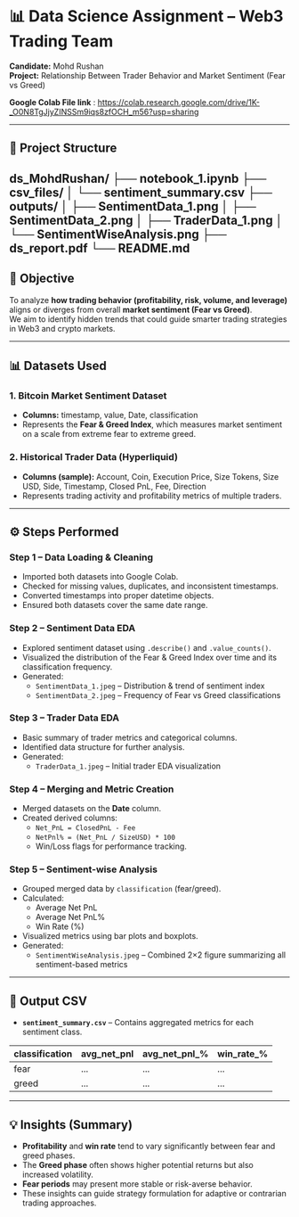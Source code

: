 # 📊 Data Science Assignment – Web3 Trading Team
**Candidate:** Mohd Rushan  
**Project:** Relationship Between Trader Behavior and Market Sentiment (Fear vs Greed)

**Google Colab File link** : https://colab.research.google.com/drive/1K-_O0N8TgJjyZINSSm9iqs8zfOCH_m56?usp=sharing

---

## 📁 Project Structure
ds_MohdRushan/
├── notebook_1.ipynb
├── csv_files/
│   └── sentiment_summary.csv
├── outputs/
│   ├── SentimentData_1.png
│   ├── SentimentData_2.png
│   ├── TraderData_1.png
│   └── SentimentWiseAnalysis.png
├── ds_report.pdf
└── README.md
---

## 🧠 Objective
To analyze **how trading behavior (profitability, risk, volume, and leverage)** aligns or diverges from overall **market sentiment (Fear vs Greed)**.  
We aim to identify hidden trends that could guide smarter trading strategies in Web3 and crypto markets.

---

## 📊 Datasets Used

### 1. Bitcoin Market Sentiment Dataset
- **Columns:** timestamp, value, Date, classification  
- Represents the **Fear & Greed Index**, which measures market sentiment on a scale from extreme fear to extreme greed.

### 2. Historical Trader Data (Hyperliquid)
- **Columns (sample):** Account, Coin, Execution Price, Size Tokens, Size USD, Side, Timestamp, Closed PnL, Fee, Direction  
- Represents trading activity and profitability metrics of multiple traders.

---

## ⚙️ Steps Performed

### **Step 1 – Data Loading & Cleaning**
- Imported both datasets into Google Colab.  
- Checked for missing values, duplicates, and inconsistent timestamps.  
- Converted timestamps into proper datetime objects.  
- Ensured both datasets cover the same date range.

### **Step 2 – Sentiment Data EDA**
- Explored sentiment dataset using `.describe()` and `.value_counts()`.  
- Visualized the distribution of the Fear & Greed Index over time and its classification frequency.  
- Generated:
  - `SentimentData_1.jpeg` – Distribution & trend of sentiment index  
  - `SentimentData_2.jpeg` – Frequency of Fear vs Greed classifications  

### **Step 3 – Trader Data EDA**
- Basic summary of trader metrics and categorical columns.  
- Identified data structure for further analysis.  
- Generated:
  - `TraderData_1.jpeg` – Initial trader EDA visualization  

### **Step 4 – Merging and Metric Creation**
- Merged datasets on the **Date** column.  
- Created derived columns:
  - `Net_PnL = ClosedPnL - Fee`
  - `NetPnl% = (Net_PnL / SizeUSD) * 100`
  - Win/Loss flags for performance tracking.  

### **Step 5 – Sentiment-wise Analysis**
- Grouped merged data by `classification` (fear/greed).  
- Calculated:
  - Average Net PnL
  - Average Net PnL%
  - Win Rate (%)
- Visualized metrics using bar plots and boxplots.
- Generated:
  - `SentimentWiseAnalysis.jpeg` – Combined 2×2 figure summarizing all sentiment-based metrics  

---

## 🧩 Output CSV
- **`sentiment_summary.csv`** – Contains aggregated metrics for each sentiment class.

| classification | avg_net_pnl | avg_net_pnl_% | win_rate_% |
|----------------|--------------|----------------|-------------|
| fear           | ...          | ...            | ...         |
| greed          | ...          | ...            | ...         |

---

## 💡 Insights (Summary)
- **Profitability** and **win rate** tend to vary significantly between fear and greed phases.  
- The **Greed phase** often shows higher potential returns but also increased volatility.  
- **Fear periods** may present more stable or risk-averse behavior.  
- These insights can guide strategy formulation for adaptive or contrarian trading approaches.
